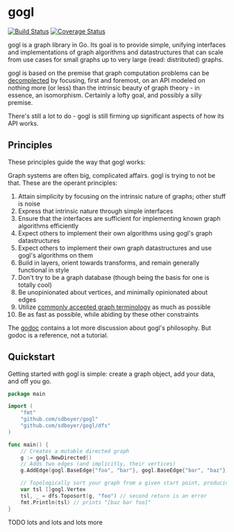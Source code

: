 # gogl

[![Build Status](https://travis-ci.org/sdboyer/gogl.png?branch=master)](https://travis-ci.org/sdboyer/gogl)
[![Coverage Status](https://coveralls.io/repos/sdboyer/gogl/badge.png?branch=master)](https://coveralls.io/r/sdboyer/gogl?branch=master)

gogl is a graph library in Go. Its goal is to provide simple, unifying interfaces and implementations of graph algorithms and datastructures that can scale from use cases for small graphs up to very large (read: distributed) graphs.

gogl is based on the premise that graph computation problems can be [decomplected](http://www.infoq.com/presentations/Simple-Made-Easy) by focusing, first and foremost, on an API modeled on nothing more (or less) than the intrinsic beauty of graph theory - in essence, an isomorphism. Certainly a lofty goal, and possibly a silly premise.

There's still a lot to do - gogl is still firming up significant aspects of how its API works.

## Principles

These principles guide the way that gogl works:

Graph systems are often big, complicated affairs. gogl is trying to not be that. These are the operant principles:

1. Attain simplicity by focusing on the intrinsic nature of graphs; other stuff is noise
2. Express that intrinsic nature through simple interfaces
3. Ensure that the interfaces are sufficient for implementing known graph algorithms efficiently
4. Expect others to implement their own algorithms using gogl's graph datastructures
5. Expect others to implement their own graph datastructures and use gogl's algorithms on them
6. Build in layers, orient towards transforms, and remain generally functional in style
7. Don't try to be a graph database (though being the basis for one is totally cool)
8. Be unopinionated about vertices, and minimally opinionated about edges
9. Utilize [commonly accepted graph terminology](http://en.wikipedia.org/wiki/Glossary_of_graph_theory) as much as possible
10. Be as fast as possible, while abiding by these other constraints

The [godoc](https://godoc.org/github.com/sdboyer/gogl) contains a lot more discussion about gogl's philosophy. But godoc is a reference, not a tutorial.

## Quickstart

Getting started with gogl is simple: create a graph object, add your data, and off you go.

```go
package main

import (
    "fmt"
    "github.com/sdboyer/gogl"
    "github.com/sdboyer/gogl/dfs"
)

func main() {
    // Creates a mutable directed graph
    g := gogl.NewDirected()
    // Adds two edges (and implicitly, their vertices)
    g.AddEdge(gogl.BaseEdge{"foo", "bar"}, gogl.BaseEdge{"bar", "baz"}))

    // Topologically sort your graph from a given start point, producing a slice of vertices
    var tsl []gogl.Vertex
    tsl, _ = dfs.Toposort(g, "foo") // second return is an error
    fmt.Println(tsl) // prints "[baz bar foo]"
}
```

TODO lots and lots and lots more
